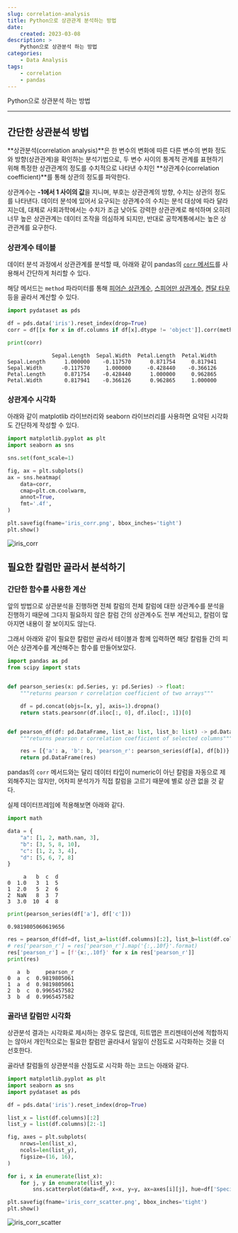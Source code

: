 ```yaml
---
slug: correlation-analysis
title: Python으로 상관관계 분석하는 방법
date:
    created: 2023-03-08
description: >
    Python으로 상관분석 하는 방법
categories:
    - Data Analysis
tags:
    - correlation
    - pandas
---
```


Python으로 상관분석 하는 방법  

<!-- more -->

---

## 간단한 상관분석 방법

**상관분석(correlation analysis)**은 한 변수의 변화에 따른 다른 변수의 변화 정도와 방향(상관관계)을 확인하는 분석기법으로, 두 변수 사이의 통계적 관계를 표현하기 위해 특정한 상관관계의 정도를 수치적으로 나타낸 수치인 **상관계수(correlation coefficient)**를 통해 상관의 정도를 파악한다.  

상관계수는 **-1에서 1 사이의 값**을 지니며, 부호는 상관관계의 방향, 수치는 상관의 정도를 나타낸다. 데이터 분석에 있어서 요구되는 상관계수의 수치는 분석 대상에 따라 달라지는데, 대체로 사회과학에서는 수치가 조금 낮아도 강력한 상관관계로 해석하며 오히려 너무 높은 상관관계는 데이터 조작을 의심하게 되지만, 반대로 공학계통에서는 높은 상관관계를 요구한다.  

### 상관계수 테이블

데이터 분석 과정에서 상관관계를 분석할 때, 아래와 같이 pandas의 [`corr` 메서드](https://pandas.pydata.org/docs/reference/api/pandas.DataFrame.corr.html)를 사용해서 간단하게 처리할 수 있다.  

해당 메서드는 `method` 파라미터를 통해 [피어슨 상관계수](https://en.wikipedia.org/wiki/Pearson_correlation_coefficient), [스피어만 상관계수](https://en.wikipedia.org/wiki/Spearman%27s_rank_correlation_coefficient), [켄달 타우](https://en.wikipedia.org/wiki/Kendall_rank_correlation_coefficient) 등을 골라서 계산할 수 있다.  

```python
import pydataset as pds

df = pds.data('iris').reset_index(drop=True)
corr = df[[x for x in df.columns if df[x].dtype != 'object']].corr(method='pearson')

print(corr)
```
```
              Sepal.Length  Sepal.Width  Petal.Length  Petal.Width
Sepal.Length      1.000000    -0.117570      0.871754     0.817941
Sepal.Width      -0.117570     1.000000     -0.428440    -0.366126
Petal.Length      0.871754    -0.428440      1.000000     0.962865
Petal.Width       0.817941    -0.366126      0.962865     1.000000
```

### 상관계수 시각화

아래와 같이 matplotlib 라이브러리와 seaborn 라이브러리를 사용하면 요약된 시각화도 간단하게 작성할 수 있다.  

```python
import matplotlib.pyplot as plt
import seaborn as sns

sns.set(font_scale=1)

fig, ax = plt.subplots()
ax = sns.heatmap(
    data=corr,
    cmap=plt.cm.coolwarm,
    annot=True,
    fmt='.4f',
)

plt.savefig(fname='iris_corr.png', bbox_inches='tight')
plt.show()
```

![iris_corr](img/iris_corr.png)

## 필요한 칼럼만 골라서 분석하기

### 간단한 함수를 사용한 계산

앞의 방법으로 상관분석을 진행하면 전체 칼럼의 전체 칼럼에 대한 상관계수를 분석을 진행하기 때문에 그다지 필요하지 않은 칼럼 간의 상관계수도 전부 계산되고, 칼럼이 많아지면 내용이 잘 보이지도 않는다.  

그래서 아래와 같이 필요한 칼럼만 골라서 테이블과 함께 입력하면 해당 칼럼들 간의 피어슨 상관계수를 계산해주는 함수를 만들어보았다.  

```python
import pandas as pd
from scipy import stats


def pearson_series(x: pd.Series, y: pd.Series) -> float:
    """returns pearson r correlation coefficient of two arrays"""

    df = pd.concat(objs=[x, y], axis=1).dropna()
    return stats.pearsonr(df.iloc[:, 0], df.iloc[:, 1])[0]


def pearson_df(df: pd.DataFrame, list_a: list, list_b: list) -> pd.DataFrame:
    """returns pearson r correlation coefficient of selected columns"""

    res = [{'a': a, 'b': b, 'pearson_r': pearson_series(df[a], df[b])} for a in list_a for b in list_b]
    return pd.DataFrame(res)
```

pandas의 `corr` 메서드와는 달리 데이터 타입이 numeric이 아닌 칼럼을 자동으로 제외해주지는 않지만, 어차피 분석가가 직접 칼럼을 고르기 때문에 별로 상관 없을 것 같다.  

실제 데이터프레임에 적용해보면 아래와 같다.  

```python
import math

data = {
    "a": [1, 2, math.nan, 3],
    "b": [3, 5, 8, 10],
    "c": [1, 2, 3, 4],
    "d": [5, 6, 7, 8]
}
```
```
     a   b  c  d
0  1.0   3  1  5
1  2.0   5  2  6
2  NaN   8  3  7
3  3.0  10  4  8
```

```python
print(pearson_series(df['a'], df['c']))
```
```
0.9819805060619656
```

```python
res = pearson_df(df=df, list_a=list(df.columns)[:2], list_b=list(df.columns)[2:])
# res['pearson_r'] = res['pearson_r'].map('{:,.10f}'.format)
res['pearson_r'] = [f'{x:,.10f}' for x in res['pearson_r']]
print(res)
```
```
   a  b     pearson_r
0  a  c  0.9819805061
1  a  d  0.9819805061
2  b  c  0.9965457582
3  b  d  0.9965457582
```

### 골라낸 칼럼만 시각화

상관분석 결과는 시각화로 제시하는 경우도 많은데, 히트맵은 프리젠테이션에 적합하지는 않아서 개인적으로는 필요한 칼럼만 골라내서 일일이 산점도로 시각화하는 것을 더 선호한다.  

골라낸 칼럼들의 상관분석을 산점도로 시각화 하는 코드는 아래와 같다.  

```python
import matplotlib.pyplot as plt
import seaborn as sns
import pydataset as pds

df = pds.data('iris').reset_index(drop=True)

list_x = list(df.columns)[:2]
list_y = list(df.columns)[2:-1]

fig, axes = plt.subplots(
    nrows=len(list_x),
    ncols=len(list_y),
    figsize=(16, 16),
)

for i, x in enumerate(list_x):
    for j, y in enumerate(list_y):
        sns.scatterplot(data=df, x=x, y=y, ax=axes[i][j], hue=df['Species'])

plt.savefig(fname='iris_corr_scatter.png', bbox_inches='tight')
plt.show()
```

![iris_corr_scatter](img/iris_corr_scatter.png)